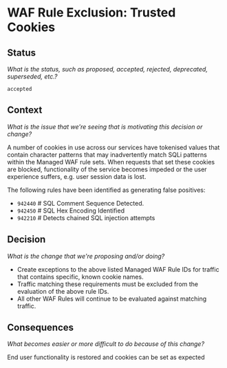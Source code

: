 # WAF Rule Exclusion: Trusted Cookies
## Status
_What is the status, such as proposed, accepted, rejected, deprecated, superseded, etc.?_

`accepted`

## Context
_What is the issue that we're seeing that is motivating this decision or change?_

A number of cookies in use across our services have tokenised values that contain character patterns that may
inadvertently match SQLi patterns within the Managed WAF rule sets. When requests that set these cookies are blocked,
functionality of the service becomes impeded or the user experience suffers, e.g. user session data is lost.

The following rules have been identified as generating false positives:

- `942440` # SQL Comment Sequence Detected.
- `942450` # SQL Hex Encoding Identified
- `942210` # Detects chained SQL injection attempts

## Decision
_What is the change that we're proposing and/or doing?_

- Create exceptions to the above listed Managed WAF Rule IDs for traffic that contains specific, known cookie names.
- Traffic matching these requirements must be excluded from the evaluation of the above rule IDs.
- All other WAF Rules will continue to be evaluated against matching traffic.

## Consequences
_What becomes easier or more difficult to do because of this change?_

End user functionality is restored and cookies can be set as expected

